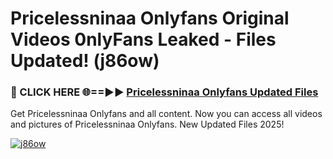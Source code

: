 # Pricelessninaa Onlyfans Original Videos 0nlyFans Leaked - Files Updated! (j86ow)

<h3>🔴 CLICK HERE 🌐==►► <a href="https://tinyurl.com/ehrbuxhb" rel="nofollow">Pricelessninaa Onlyfans Updated Files</a></h3>

Get Pricelessninaa Onlyfans and all content. Now you can access all videos and pictures of Pricelessninaa Onlyfans. New Updated Files 2025!

[![j86ow](https://i.imgur.com/lVYEuWS.gif)](https://tinyurl.com/ehrbuxhb)
